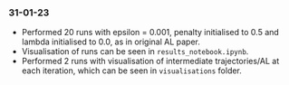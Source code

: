### 31-01-23

- Performed 20 runs with epsilon = 0.001, penalty initialised to 0.5 and lambda initialised to 0.0, as in original AL paper.
- Visualisation of runs can be seen in `results_notebook.ipynb`.
- Performed 2 runs with visualisation of intermediate trajectories/AL at each iteration, which can be seen in `visualisations` folder.
